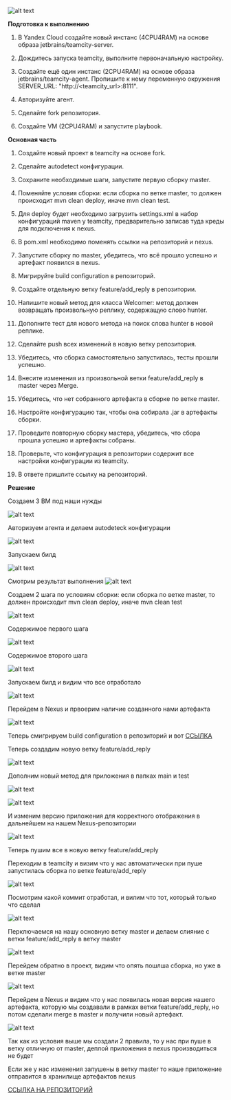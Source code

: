 ![alt text](https://github.com/mezhibo/ansible_expluatation/blob/043bbea12f1bc0c292f9f734f16b404762a73998/IMG/1.jpg)

**Подготовка к выполнению**

1. В Yandex Cloud создайте новый инстанс (4CPU4RAM) на основе образа jetbrains/teamcity-server.

2. Дождитесь запуска teamcity, выполните первоначальную настройку.

3. Создайте ещё один инстанс (2CPU4RAM) на основе образа jetbrains/teamcity-agent. Пропишите к нему переменную окружения SERVER_URL: "http://<teamcity_url>:8111".

4. Авторизуйте агент.

5. Сделайте fork репозитория.

6. Создайте VM (2CPU4RAM) и запустите playbook.


**Основная часть**

1. Создайте новый проект в teamcity на основе fork.

2. Сделайте autodetect конфигурации.

3. Сохраните необходимые шаги, запустите первую сборку master.

4. Поменяйте условия сборки: если сборка по ветке master, то должен происходит mvn clean deploy, иначе mvn clean test.

5. Для deploy будет необходимо загрузить settings.xml в набор конфигураций maven у teamcity, предварительно записав туда креды для подключения к nexus.

6. В pom.xml необходимо поменять ссылки на репозиторий и nexus.

7. Запустите сборку по master, убедитесь, что всё прошло успешно и артефакт появился в nexus.

8. Мигрируйте build configuration в репозиторий.

9. Создайте отдельную ветку feature/add_reply в репозитории.

10. Напишите новый метод для класса Welcomer: метод должен возвращать произвольную реплику, содержащую слово hunter.

11. Дополните тест для нового метода на поиск слова hunter в новой реплике.

12. Сделайте push всех изменений в новую ветку репозитория.

13. Убедитесь, что сборка самостоятельно запустилась, тесты прошли успешно.

14. Внесите изменения из произвольной ветки feature/add_reply в master через Merge.

15. Убедитесь, что нет собранного артефакта в сборке по ветке master.

16. Настройте конфигурацию так, чтобы она собирала .jar в артефакты сборки.

17. Проведите повторную сборку мастера, убедитесь, что сбора прошла успешно и артефакты собраны.

18. Проверьте, что конфигурация в репозитории содержит все настройки конфигурации из teamcity.

19. В ответе пришлите ссылку на репозиторий.



**Решение**

Создаем 3 ВМ под наши нужды

![alt text](https://github.com/mezhibo/teamcity/blob/c0bf5a11056e6cf9a7b924048df5f52475ab6308/IMG/1.jpg)


Авторизуем агента и делаем autodeteck конфигурации


![alt text](https://github.com/mezhibo/teamcity/blob/83c321410f1cbf3c2fbc5c3a74459a7bda5f63f6/IMG/2.jpg)


Запускаем билд

![alt text](https://github.com/mezhibo/teamcity/blob/83c321410f1cbf3c2fbc5c3a74459a7bda5f63f6/IMG/3.jpg)


Смотрим результат выполнения ![alt text](https://github.com/mezhibo/teamcity/blob/83c321410f1cbf3c2fbc5c3a74459a7bda5f63f6/IMG/4.jpg)


Создаем 2 шага по условиям сборки: если сборка по ветке master, то должен происходит mvn clean deploy, иначе mvn clean test

![alt text](https://github.com/mezhibo/teamcity/blob/83c321410f1cbf3c2fbc5c3a74459a7bda5f63f6/IMG/5.jpg)


Содержимое первого шага 

![alt text](https://github.com/mezhibo/teamcity/blob/83c321410f1cbf3c2fbc5c3a74459a7bda5f63f6/IMG/6.jpg)


Содержимое второго шага 

![alt text](https://github.com/mezhibo/teamcity/blob/83c321410f1cbf3c2fbc5c3a74459a7bda5f63f6/IMG/7.jpg)


Запускаем билд и видим что все отработало 

![alt text](https://github.com/mezhibo/teamcity/blob/83c321410f1cbf3c2fbc5c3a74459a7bda5f63f6/IMG/8.jpg)

Перейдем в Nexus и првоерим наличие созданного нами артефакта 

![alt text](https://github.com/mezhibo/teamcity/blob/83c321410f1cbf3c2fbc5c3a74459a7bda5f63f6/IMG/9.jpg)



Теперь смигрируем build configuration в репозиторий и вот [ССЫЛКА](https://github.com/mezhibo/example-teamcity/tree/4731b69beb2204494467a8a4b02ba39e122ceb01/.teamcity/MezhiboBild)


Теперь создадим новую ветку feature/add_reply

![alt text](https://github.com/mezhibo/teamcity/blob/83c321410f1cbf3c2fbc5c3a74459a7bda5f63f6/IMG/10.jpg)



Дополним новый метод для приложения в папках main и test

![alt text](https://github.com/mezhibo/teamcity/blob/83c321410f1cbf3c2fbc5c3a74459a7bda5f63f6/IMG/11.jpg)


![alt text](https://github.com/mezhibo/teamcity/blob/83c321410f1cbf3c2fbc5c3a74459a7bda5f63f6/IMG/12.jpg)


И изменим версию приложения для корректного отображения в дальнейшем на нашем Nexus-репозитории

![alt text](https://github.com/mezhibo/teamcity/blob/83c321410f1cbf3c2fbc5c3a74459a7bda5f63f6/IMG/18.jpg)


Теперь пушим все в новую ветку feature/add_reply

Переходим в teamcity и визим что у нас автоматически при пуше запустилась сборка по ветке feature/add_reply

![alt text](https://github.com/mezhibo/teamcity/blob/83c321410f1cbf3c2fbc5c3a74459a7bda5f63f6/IMG/13.jpg)


Посмотрим какой коммит отработал, и вилим что тот, который только что сделал


![alt text](https://github.com/mezhibo/teamcity/blob/83c321410f1cbf3c2fbc5c3a74459a7bda5f63f6/IMG/14.jpg)


Перключаемся на нашу основную ветку master и делаем слияние с ветки feature/add_reply в ветку master


![alt text](https://github.com/mezhibo/teamcity/blob/83c321410f1cbf3c2fbc5c3a74459a7bda5f63f6/IMG/15.jpg)


Перейдем обратно в проект, видим что опять пошлша сборка, но уже в ветке master

![alt text](https://github.com/mezhibo/teamcity/blob/83c321410f1cbf3c2fbc5c3a74459a7bda5f63f6/IMG/16.jpg)


Перейдем в Nexus и видим что у нас появилась новая версия нашего артефакта, которую мы создавали в рамках ветки feature/add_reply, но потом сделали merge в master и получили новый артефакт.


![alt text](https://github.com/mezhibo/teamcity/blob/83c321410f1cbf3c2fbc5c3a74459a7bda5f63f6/IMG/17.jpg)



Так как из условия выше мы создали 2 правила, то у нас при пуше в ветку отличную от master, деплой приложения в nexus производиться не будет

Если же у нас изменения запушены в ветку master то наше приложение отправится в хранилище артефактов nexus

[ССЫЛКА НА РЕПОЗИТОРИЙ](https://github.com/mezhibo/example-teamcity.git)









